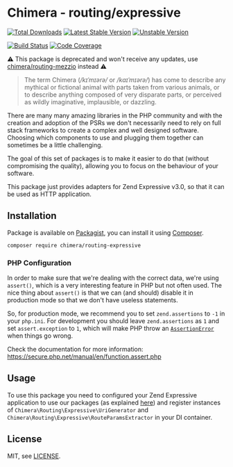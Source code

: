 # Chimera - routing/expressive

[![Total Downloads]](https://packagist.org/packages/chimera/routing-expressive)
[![Latest Stable Version]](https://packagist.org/packages/chimera/routing-expressive)
[![Unstable Version]](https://packagist.org/packages/chimera/routing-expressive)

[![Build Status]](https://github.com/chimeraphp/routing-expressive/actions?query=workflow%3A%22PHPUnit%20Tests%22+branch%3A0.5.x)
[![Code Coverage]](https://codecov.io/gh/chimeraphp/routing-expressive)

:warning: This package is deprecated and won't receive any updates, use [chimera/routing-mezzio](https://github.com/chimeraphp/routing-mezzio) instead :warning:

> The term Chimera (_/kɪˈmɪərə/_ or _/kaɪˈmɪərə/_) has come to describe any
mythical or fictional animal with parts taken from various animals, or to
describe anything composed of very disparate parts, or perceived as wildly
imaginative, implausible, or dazzling.

There are many many amazing libraries in the PHP community and with the creation
and adoption of the PSRs we don't necessarily need to rely on full stack
frameworks to create a complex and well designed software. Choosing which
components to use and plugging them together can sometimes be a little
challenging.

The goal of this set of packages is to make it easier to do that (without
compromising the quality), allowing you to focus on the behaviour of your
software.

This package just provides adapters for Zend Expressive v3.0, so that it
can be used as HTTP application. 

## Installation

Package is available on [Packagist](http://packagist.org/packages/chimera/routing-expressive),
you can install it using [Composer](http://getcomposer.org).

```shell
composer require chimera/routing-expressive
```

### PHP Configuration

In order to make sure that we're dealing with the correct data, we're using `assert()`,
which is a very interesting feature in PHP but not often used. The nice thing
about `assert()` is that we can (and should) disable it in production mode so
that we don't have useless statements.

So, for production mode, we recommend you to set `zend.assertions` to `-1` in your `php.ini`.
For development you should leave `zend.assertions` as `1` and set `assert.exception` to `1`, which
will make PHP throw an [`AssertionError`](https://secure.php.net/manual/en/class.assertionerror.php)
when things go wrong.

Check the documentation for more information: https://secure.php.net/manual/en/function.assert.php


## Usage

To use this package you need to configured your Zend Expressive application to
use our packages (as explained [here](https://github.com/chimeraphp/routing#usage))
and register instances of `Chimera\Routing\Expressive\UriGenerator` and
`Chimera\Routing\Expressive\RouteParamsExtractor` in your DI container. 

## License

MIT, see [LICENSE].

[Total Downloads]: https://img.shields.io/packagist/dt/chimera/routing-expressive.svg?style=flat-square
[Latest Stable Version]: https://img.shields.io/packagist/v/chimera/routing-expressive.svg?style=flat-square
[Unstable Version]: https://img.shields.io/packagist/vpre/chimera/routing-expressive.svg?style=flat-square
[Build Status]: https://img.shields.io/github/workflow/status/chimeraphp/routing-expressive/PHPUnit%20tests/0.5.x?style=flat-square
[Code Coverage]: https://codecov.io/gh/chimeraphp/routing-expressive/branch/master/graph/badge.svg
[Packagist]: http://packagist.org/packages/chimera/routing-expressive
[Composer]: http://getcomposer.org
[LICENSE]: LICENSE

